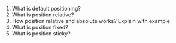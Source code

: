 1. What is default positioning?
2. What is position relative?
3. How position relative and absolute works? Explain with example
4. What is position fixed?
5. What is position sticky?
